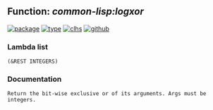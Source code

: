 ## Function: ***common-lisp:logxor***
[![package](https://img.shields.io/badge/Package-COMMON--LISP-5f9ea0.svg?style=social&colorA=999999)](../) [![type](https://img.shields.io/badge/Type-Function-5f9ea0.svg?style=social&colorA=999999)](../#function) [![clhs](https://img.shields.io/badge/CLHS-LOGXOR-5f9ea0.svg?style=social&colorA=999999)](http://www.lispworks.com/documentation/HyperSpec/Body/f_logand.htm) [![github](https://img.shields.io/badge/GitHub-View_the_source-5f9ea0.svg?style=social&colorA=999999&logo=github)](https://github.com/sbcl/sbcl/blob/master/src/code/numbers.lisp/) 
### Lambda list
```
(&REST INTEGERS)
```
### Documentation
```
Return the bit-wise exclusive or of its arguments. Args must be integers.
```
